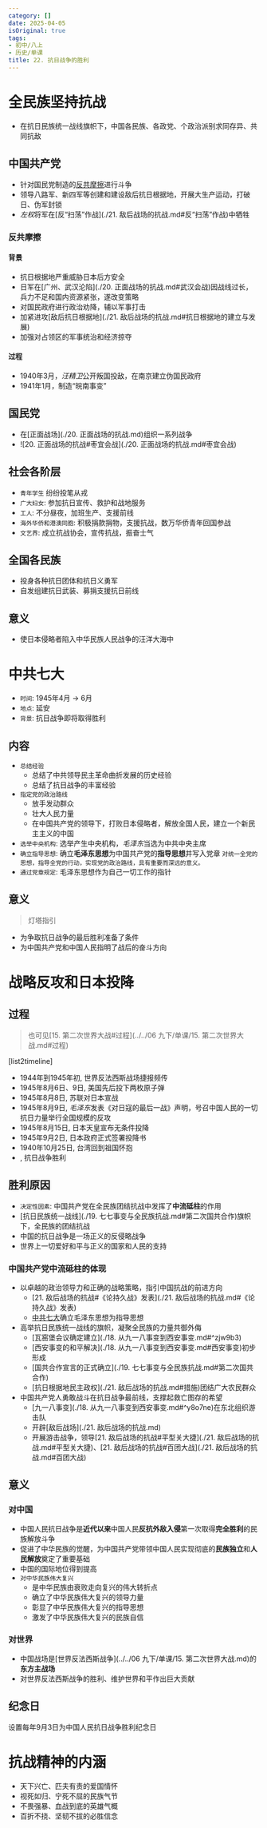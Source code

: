 ```yaml
---
category: []
date: 2025-04-05
isOriginal: true
tags:
- 初中/八上
- 历史/单课
title: 22. 抗日战争的胜利
---
```

# 全民族坚持抗战
- 在抗日民族统一战线旗帜下，中国各民族、各政党、个政治派别求同存异、共同抗敌

## 中国共产党
- 针对国民党制造的[反共摩擦](#反共摩擦)进行斗争
- 领导八路军、新四军等创建和建设敌后抗日根据地，开展大生产运动，打破日、伪军封锁
- *左权*将军在[反“扫荡”作战](./21. 敌后战场的抗战.md#反“扫荡”作战)中牺牲
### 反共摩擦
#### 背景
- 抗日根据地严重威胁日本后方安全
- 日军在[广州、武汉沦陷](./20. 正面战场的抗战.md#武汉会战)因战线过长，兵力不足和国内资源紧张，遂改变策略
- 对国民政府进行政治劝降，辅以军事打击
- 加紧进攻[敌后抗日根据地](./21. 敌后战场的抗战.md#抗日根据地的建立与发展)
- 加强对占领区的军事统治和经济掠夺
#### 过程
- 1940年3月，*汪精卫*公开叛国投敌，在南京建立伪国民政府
- 1941年1月，制造“皖南事变”
## 国民党
- 在[正面战场](./20. 正面战场的抗战.md)组织一系列战争
- ![20. 正面战场的抗战#枣宜会战](./20. 正面战场的抗战.md#枣宜会战)
## 社会各阶层
- `青年学生` 纷纷投笔从戎
- `广大妇女`: 参加抗日宣传、救护和战地服务
- `工人`: 不分昼夜，加班生产、支援前线
- `海外华侨和港澳同胞`: 积极捐款捐物，支援抗战，数万华侨青年回国参战
- `文艺界`: 成立抗战协会，宣传抗战，振奋士气

## 全国各民族
- 投身各种抗日团体和抗日义勇军
- 自发组建抗日武装、募捐支援抗日前线
## 意义
- 使日本侵略者陷入中华民族人民战争的汪洋大海中
# 中共七大
- `时间`: 1945年4月 -> 6月
- `地点`: 延安
- `背景`: 抗日战争即将取得胜利
## 内容
- `总结经验`
    - 总结了中共领导民主革命曲折发展的历史经验
    - 总结了抗日战争的丰富经验
- `指定党的政治路线`
    - 放手发动群众
    - 壮大人民力量
    - 在中国共产党的领导下，打败日本侵略者，解放全国人民，建立一个新民主主义的中国
- `选举中央机构`: 选举产生中央机构，*毛泽东*当选为中共中央主席
- `确立指导思想`: 确立**毛泽东思想**为中国共产党的**指导思想**并写入党章 `对统一全党的思想，指导全党的行动，实现党的政治路线，具有重要而深远的意义。`
- `通过党章规定`: 毛泽东思想作为自己一切工作的指针
## 意义
> 灯塔指引

- 为争取抗日战争的最后胜利准备了条件
- 为中国共产党和中国人民指明了战后的奋斗方向
# 战略反攻和日本投降
## 过程
> 也可见[15. 第二次世界大战#过程](../../06 九下/单课/15. 第二次世界大战.md#过程)


[list2timeline]
- 1944年到1945年初,  世界反法西斯战场捷报频传
- 1945年8月6日、9日,  美国先后投下两枚原子弹
- 1945年8月8日,  苏联对日本宣战
- 1945年8月9日,  *毛泽东*发表《对日寇的最后一战》声明，号召中国人民的一切抗日力量举行全国规模的反攻
- 1945年8月15日,  日本天皇宣布无条件投降
- 1945年9月2日,  日本政府正式签署投降书
- 1940年10月25日,  台湾回到祖国怀抱
- ,  抗日战争胜利
## 胜利原因
- `决定性因素`: 中国共产党在全民族团结抗战中发挥了**中流砥柱**的作用
- [抗日民族统一战线](./19. 七七事变与全民族抗战.md#第二次国共合作)旗帜下，全民族的团结抗战
- 中国的抗日战争是一场正义的反侵略战争
- 世界上一切爱好和平与正义的国家和人民的支持
### 中国共产党中流砥柱的体现
- 以卓越的政治领导力和正确的战略策略，指引中国抗战的前进方向
    - [21. 敌后战场的抗战#《论持久战》发表](./21. 敌后战场的抗战.md#《论持久战》发表)
    - [中共七大](#中共七大)确立毛泽东思想为指导思想
- 高举抗日民族统一战线的旗帜，凝聚全民族的力量共御外侮
    - [瓦窑堡会议确定建立](./18. 从九一八事变到西安事变.md#^zjw9b3)
    - [西安事变的和平解决](./18. 从九一八事变到西安事变.md#西安事变)初步形成
    - [国共合作宣言的正式确立](./19. 七七事变与全民族抗战.md#第二次国共合作)
    - [抗日根据地民主政权](./21. 敌后战场的抗战.md#措施)团结广大农民群众
- 中国共产党人勇敢战斗在抗日战争最前线，支撑起救亡图存的希望
    - [九一八事变](./18. 从九一八事变到西安事变.md#^y8o7ne)在东北组织游击队
    - 开辟[敌后战场](./21. 敌后战场的抗战.md)
    - 开展游击战争，领导[21. 敌后战场的抗战#平型关大捷](./21. 敌后战场的抗战.md#平型关大捷)、[21. 敌后战场的抗战#百团大战](./21. 敌后战场的抗战.md#百团大战)

## 意义
### 对中国
- 中国人民抗日战争是**近代以来**中国人民**反抗外敌入侵**第一次取得**完全胜利**的民族解放斗争
- 促进了中华民族的觉醒，为中国共产党带领中国人民实现彻底的**民族独立**和**人民解放**奠定了重要基础
- 中国的国际地位得到提高
- `对中华民族伟大复兴`
    - 是中华民族由衰败走向复兴的伟大转折点
    - 确立了中华民族伟大复兴的领导力量
    - 彰显了中华民族伟大复兴的指导思想
    - 激发了中华民族伟大复兴的民族自信
### 对世界
- 中国战场是[世界反法西斯战争](../../06 九下/单课/15. 第二次世界大战.md)的**东方主战场**
- 对世界反法西斯战争的胜利、维护世界和平作出巨大贡献
## 纪念日
设置每年9月3日为中国人民抗日战争胜利纪念日

# 抗战精神的内涵
- 天下兴亡、匹夫有责的爱国情怀
- 视死如归、宁死不屈的民族气节
- 不畏强暴、血战到底的英雄气概
- 百折不挠、坚韧不拔的必胜信念
